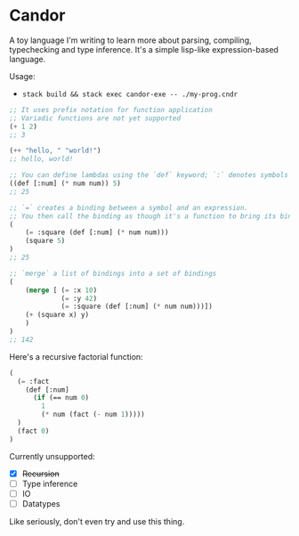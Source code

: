# Candor

A toy language I'm writing to learn more about parsing, compiling, typechecking
and type inference. It's a simple lisp-like expression-based language.

Usage:

- `stack build && stack exec candor-exe -- ./my-prog.cndr`


```lisp
;; It uses prefix notation for function application
;; Variadic functions are not yet supported
(+ 1 2)
;; 3

(++ "hello, " "world!")
;; hello, world!

;; You can define lambdas using the `def` keyword; `:` denotes symbols in a binding position
((def [:num] (* num num)) 5)
;; 25

;; `=` creates a binding between a symbol and an expression.
;; You then call the binding as though it's a function to bring its bindings into scope:
(
    (= :square (def [:num] (* num num))) 
    (square 5)
)
;; 25

;; `merge` a list of bindings into a set of bindings
(
    (merge [ (= :x 10)
             (= :y 42)
             (= :square (def [:num] (* num num)))])
    (+ (square x) y)
    )
)
;; 142
```

Here's a recursive factorial function:

```lisp
(
  (= :fact 
    (def [:num] 
      (if (== num 0) 
        1 
        (* num (fact (- num 1)))))
  ) 
  (fact 0)
)
```

Currently unsupported:
- [x]  ~~Recursion~~
- [ ]  Type inference
- [ ]  IO
- [ ]  Datatypes

Like seriously, don't even try and use this thing.
